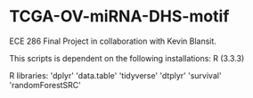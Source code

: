 # TCGA-OV-miRNA-DHS-motif
ECE 286 Final Project in collaboration with Kevin Blansit.


This scripts is dependent on the following installations:
  R (3.3.3)
  
  R libraries:
  'dplyr'
  'data.table'
  'tidyverse'
  'dtplyr'
  'survival'
  'randomForestSRC'
